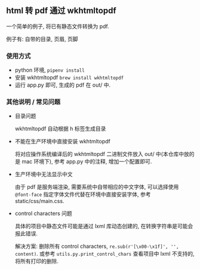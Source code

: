 ## html 转 pdf 通过 wkhtmltopdf

一个简单的例子, 将已有静态文件转换为 pdf. 

例子有: 自带的目录, 页眉, 页脚

### 使用方式

- python 环境, `pipenv install`
- 安装 wkhtmltopdf `brew install wkhtmltopdf`
- 运行 app.py 即可, 生成的 pdf 在 out/ 中.

### 其他说明 / 常见问题

- 目录问题

  wkhtmltopdf 自动根据 h 标签生成目录

- 不能在生产环境中直接安装 wkhtmltopdf

  将对应操作系统编译后的 wkhtmltopdf 二进制文件放入 out/ 中(本仓库中放的是 mac 环境下), 参考 app.py 中的注释, 增加一个配置即可.

- 生产环境中无法显示中文

  由于 pdf 是服务端渲染, 需要系统中自带相应的中文字体, 可以选择使用 `@font-face` 指定字体文件代替在环境中直接安装字体, 参考 static/css/main.css.

- control characters 问题

  具体的项目中静态文件可能是通过 lxml 库动态创建的, 在转换字符串是可能会报此错误.

  解决方案: 删除所有 control characters, `re.sub(r'[\x00-\x1f]', '', content)`. 或参考 `utils.py.print_control_chars` 查看项目中 lxml 不支持的, 将所有打印的删除.